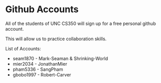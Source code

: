 # Github Accounts

All of the students of UNC CS350 will sign up for a free personal github account.  

This will allow us to practice collaboration skills.

List of Accounts:

* seam1870 - Mark-Seaman & Shrinking-World
* mier2034 - JonathanMier
* pham5336 - SangPham
* gbobo1997 - Robert-Carver
